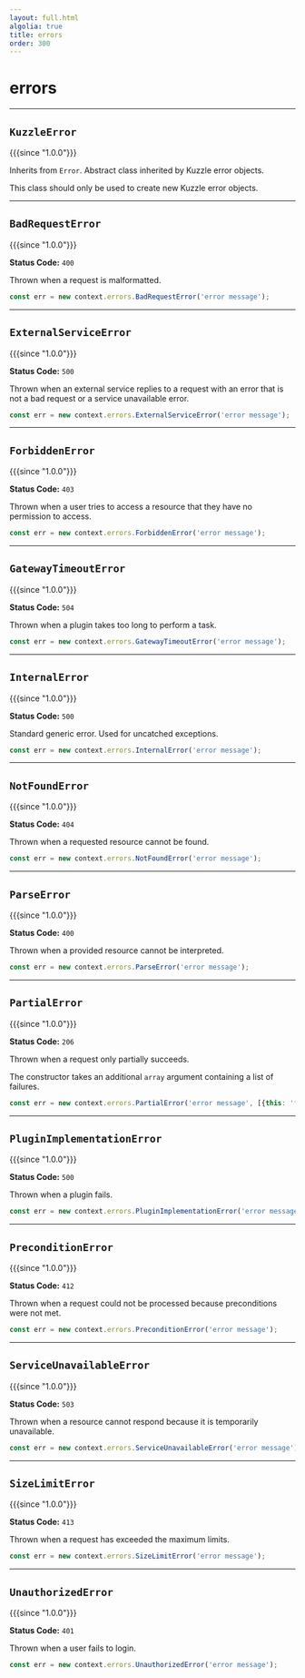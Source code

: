 ```yaml
---
layout: full.html
algolia: true
title: errors
order: 300
---
```


# errors

---

## `KuzzleError`

{{{since "1.0.0"}}}

Inherits from `Error`. Abstract class inherited by Kuzzle error objects.

This class should only be used to create new Kuzzle error objects.

---

## `BadRequestError`

{{{since "1.0.0"}}}

**Status Code:** `400`

Thrown when a request is malformatted.

```js
const err = new context.errors.BadRequestError('error message');
```

---

## `ExternalServiceError`

{{{since "1.0.0"}}}

**Status Code:** `500`

Thrown when an external service replies to a request with an error that is not a bad request or a service unavailable error.

```js
const err = new context.errors.ExternalServiceError('error message');
```

---

## `ForbiddenError`

{{{since "1.0.0"}}}

**Status Code:** `403`

Thrown when a user tries to access a resource that they have no permission to access.

```js
const err = new context.errors.ForbiddenError('error message');
```

---

## `GatewayTimeoutError`

{{{since "1.0.0"}}}

**Status Code:** `504`

Thrown when a plugin takes too long to perform a task.

```js
const err = new context.errors.GatewayTimeoutError('error message');
```

---

## `InternalError`

{{{since "1.0.0"}}}

**Status Code:** `500`

Standard generic error. Used for uncatched exceptions.

```js
const err = new context.errors.InternalError('error message');
```

---

## `NotFoundError`

{{{since "1.0.0"}}}

**Status Code:** `404`

Thrown when a requested resource cannot be found.

```js
const err = new context.errors.NotFoundError('error message');
```

---

## `ParseError`

{{{since "1.0.0"}}}

**Status Code:** `400`

Thrown when a provided resource cannot be interpreted.

```js
const err = new context.errors.ParseError('error message');
```

---

## `PartialError`

{{{since "1.0.0"}}}

**Status Code:** `206`

Thrown when a request only partially succeeds.

The constructor takes an additional `array` argument containing a list of failures.

```js
const err = new context.errors.PartialError('error message', [{this: 'failed'}, {andThis: 'failed too'}]);
```

---

## `PluginImplementationError`

{{{since "1.0.0"}}}

**Status Code:** `500`

Thrown when a plugin fails.

```js
const err = new context.errors.PluginImplementationError('error message');
```

---

## `PreconditionError`

{{{since "1.0.0"}}}

**Status Code:** `412`

Thrown when a request could not be processed because preconditions were not met.

```js
const err = new context.errors.PreconditionError('error message');
```


---

## `ServiceUnavailableError`

{{{since "1.0.0"}}}

**Status Code:** `503`

Thrown when a resource cannot respond because it is temporarily unavailable.

```js
const err = new context.errors.ServiceUnavailableError('error message');
```

---

## `SizeLimitError`

{{{since "1.0.0"}}}

**Status Code:** `413`

Thrown when a request has exceeded the maximum limits.

```js
const err = new context.errors.SizeLimitError('error message');
```

---

## `UnauthorizedError`

{{{since "1.0.0"}}}

**Status Code:** `401`

Thrown when a user fails to login.

```js
const err = new context.errors.UnauthorizedError('error message');
```
